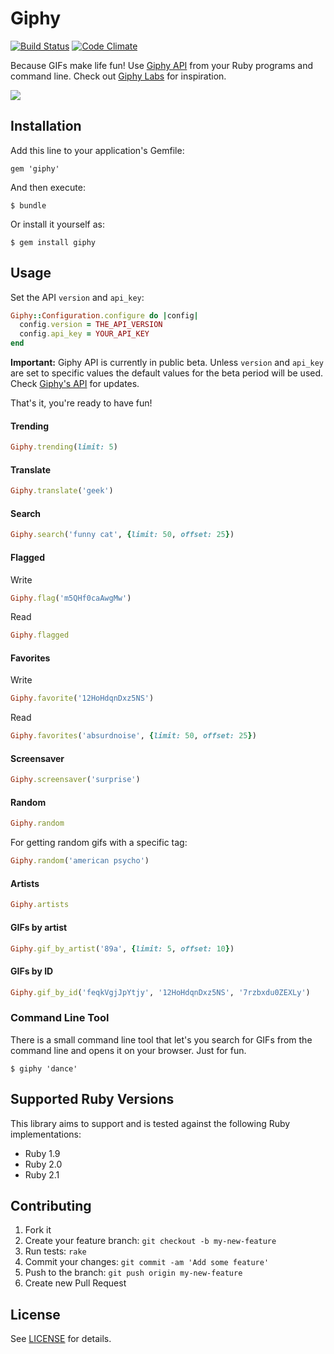 # Giphy

[![Build Status](https://travis-ci.org/sebasoga/giphy.png?branch=master)](https://travis-ci.org/sebasoga/giphy)
[![Code Climate](https://codeclimate.com/github/sebasoga/giphy.png)](https://codeclimate.com/github/sebasoga/giphy)

Because GIFs make life fun! Use [Giphy API](http://api.giphy.com) from your Ruby programs and
command line. Check out [Giphy Labs](http://labs.giphy.com/) for inspiration.

![](http://media.giphy.com/media/GuDQNjS0qJHpe/200.gif)

## Installation

Add this line to your application's Gemfile:

    gem 'giphy'

And then execute:

    $ bundle

Or install it yourself as:

    $ gem install giphy

## Usage

Set the API `version` and `api_key`:

```ruby
Giphy::Configuration.configure do |config|
  config.version = THE_API_VERSION
  config.api_key = YOUR_API_KEY
end
```

**Important:** Giphy API is currently in public beta. Unless `version` and `api_key` are set
to specific values the default values for the beta period will be used. Check
[Giphy's API](http://labs.giphy.com/) for updates.

That's it, you're ready to have fun!

#### Trending
````ruby
Giphy.trending(limit: 5)
````

#### Translate
````ruby
Giphy.translate('geek')
````

#### Search
````ruby
Giphy.search('funny cat', {limit: 50, offset: 25})
````

#### Flagged
Write
````ruby
Giphy.flag('m5QHf0caAwgMw')
````
Read
````ruby
Giphy.flagged
````

#### Favorites
Write
````ruby
Giphy.favorite('12HoHdqnDxz5NS')
````
Read
````ruby
Giphy.favorites('absurdnoise', {limit: 50, offset: 25})
````

#### Screensaver
````ruby
Giphy.screensaver('surprise')
````

#### Random
````ruby
Giphy.random
````

For getting random gifs with a specific tag:

````ruby
Giphy.random('american psycho')
````

#### Artists
````ruby
Giphy.artists
````

#### GIFs by artist
````ruby
Giphy.gif_by_artist('89a', {limit: 5, offset: 10})
````

#### GIFs by ID
````ruby
Giphy.gif_by_id('feqkVgjJpYtjy', '12HoHdqnDxz5NS', '7rzbxdu0ZEXLy')
````

### Command Line Tool

There is a small command line tool that let's you search for GIFs from the
command line and opens it on your browser. Just for fun.

    $ giphy 'dance'

## Supported Ruby Versions
This library aims to support and is tested against the following Ruby
implementations:

* Ruby 1.9
* Ruby 2.0
* Ruby 2.1

## Contributing

1. Fork it
2. Create your feature branch: `git checkout -b my-new-feature`
3. Run tests: `rake`
4. Commit your changes: `git commit -am 'Add some feature'`
5. Push to the branch: `git push origin my-new-feature`
6. Create new Pull Request

## License

See [LICENSE](https://github.com/sebasoga/giphy/blob/master/LICENSE.md) for details.
